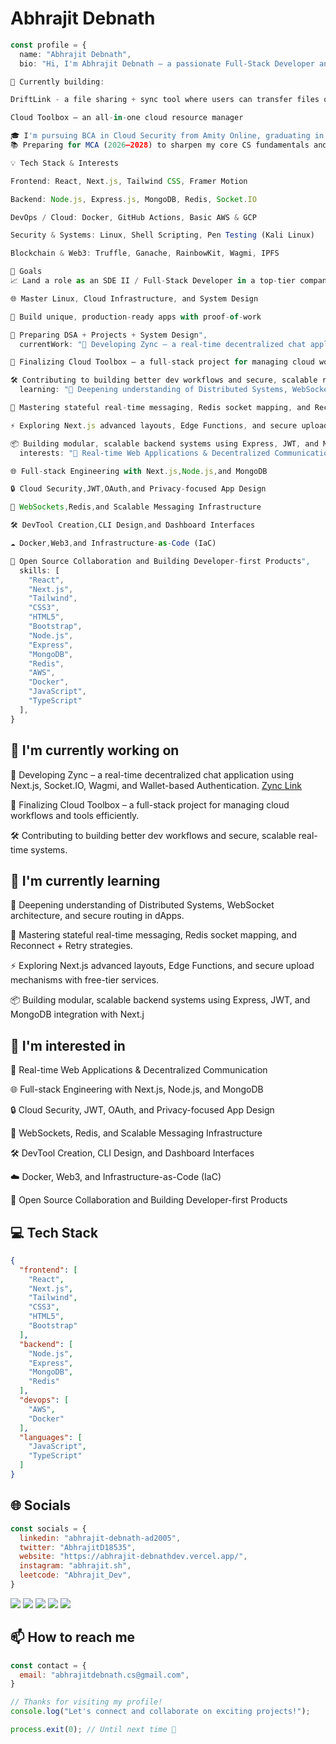 # Abhrajit Debnath

```typescript
const profile = {
  name: "Abhrajit Debnath",
  bio: "Hi, I'm Abhrajit Debnath – a passionate Full-Stack Developer and aspiring Cloud Engineer from India 🇮🇳. I love building powerful and scalable web applications with clean architecture and great user experiences.

🔧 Currently building:

DriftLink - a file sharing + sync tool where users can transfer files offline via QR codes, and once internet is available, the files automatically sync online to cloud storage.

Cloud Toolbox – an all-in-one cloud resource manager

🎓 I'm pursuing BCA in Cloud Security from Amity Online, graduating in 2026.
📚 Preparing for MCA (2026–2028) to sharpen my core CS fundamentals and aim for top MNCs.

💡 Tech Stack & Interests

Frontend: React, Next.js, Tailwind CSS, Framer Motion

Backend: Node.js, Express.js, MongoDB, Redis, Socket.IO

DevOps / Cloud: Docker, GitHub Actions, Basic AWS & GCP

Security & Systems: Linux, Shell Scripting, Pen Testing (Kali Linux)

Blockchain & Web3: Truffle, Ganache, RainbowKit, Wagmi, IPFS

🧠 Goals
📈 Land a role as an SDE II / Full-Stack Developer in a top-tier company

🌐 Master Linux, Cloud Infrastructure, and System Design

🧪 Build unique, production-ready apps with proof-of-work

💼 Preparing DSA + Projects + System Design",
  currentWork: "🚀 Developing Zync – a real-time decentralized chat application using Next.js, Socket.IO, Wagmi, and Wallet-based Authentication.

🧰 Finalizing Cloud Toolbox – a full-stack project for managing cloud workflows and tools efficiently.

🛠️ Contributing to building better dev workflows and secure, scalable real-time systems.",
  learning: "🧠 Deepening understanding of Distributed Systems, WebSocket architecture, and secure routing in dApps.

🦾 Mastering stateful real-time messaging, Redis socket mapping, and Reconnect + Retry strategies.

⚡ Exploring Next.js advanced layouts, Edge Functions, and secure upload mechanisms with free-tier services.

📦 Building modular, scalable backend systems using Express, JWT, and MongoDB integration with Next.j",
  interests: "💬 Real-time Web Applications & Decentralized Communication

🌐 Full-stack Engineering with Next.js,Node.js,and MongoDB

🔒 Cloud Security,JWT,OAuth,and Privacy-focused App Design

📡 WebSockets,Redis,and Scalable Messaging Infrastructure

🛠️ DevTool Creation,CLI Design,and Dashboard Interfaces

☁️ Docker,Web3,and Infrastructure-as-Code (IaC)

🎯 Open Source Collaboration and Building Developer-first Products",
  skills: [
    "React",
    "Next.js",
    "Tailwind",
    "CSS3",
    "HTML5",
    "Bootstrap",
    "Node.js",
    "Express",
    "MongoDB",
    "Redis",
    "AWS",
    "Docker",
    "JavaScript",
    "TypeScript"
  ],
}
```

## 🔭 I'm currently working on

🚀 Developing Zync – a real-time decentralized chat application using Next.js, Socket.IO, Wagmi, and Wallet-based Authentication. [Zync Link](https://zync-decentralized-chatting-app.vercel.app/)

🧰 Finalizing Cloud Toolbox – a full-stack project for managing cloud workflows and tools efficiently.

🛠️ Contributing to building better dev workflows and secure, scalable real-time systems.

## 🌱 I'm currently learning

🧠 Deepening understanding of Distributed Systems, WebSocket architecture, and secure routing in dApps.

🦾 Mastering stateful real-time messaging, Redis socket mapping, and Reconnect + Retry strategies.

⚡ Exploring Next.js advanced layouts, Edge Functions, and secure upload mechanisms with free-tier services.

📦 Building modular, scalable backend systems using Express, JWT, and MongoDB integration with Next.j

## 👀 I'm interested in

💬 Real-time Web Applications & Decentralized Communication

🌐 Full-stack Engineering with Next.js, Node.js, and MongoDB

🔒 Cloud Security, JWT, OAuth, and Privacy-focused App Design

📡 WebSockets, Redis, and Scalable Messaging Infrastructure

🛠️ DevTool Creation, CLI Design, and Dashboard Interfaces

☁️ Docker, Web3, and Infrastructure-as-Code (IaC)

🎯 Open Source Collaboration and Building Developer-first Products

## 💻 Tech Stack

```json
{
  "frontend": [
    "React",
    "Next.js",
    "Tailwind",
    "CSS3",
    "HTML5",
    "Bootstrap"
  ],
  "backend": [
    "Node.js",
    "Express",
    "MongoDB",
    "Redis"
  ],
  "devops": [
    "AWS",
    "Docker"
  ],
  "languages": [
    "JavaScript",
    "TypeScript"
  ]
}
```

## 🌐 Socials

```javascript
const socials = {
  linkedin: "abhrajit-debnath-ad2005",
  twitter: "AbhrajitD18535",
  website: "https://abhrajit-debnathdev.vercel.app/",
  instagram: "abhrajit.sh",
  leetcode: "Abhrajit_Dev",
}
```

<div>
<a href="https://abhrajit-debnathdev.vercel.app/"><img src="https://img.shields.io/badge/website-%23000000.svg?style=for-the-badge&logo=website&logoColor=white" /></a> <a href="https://x.com/AbhrajitD18535"><img src="https://img.shields.io/badge/twitter-%23000000.svg?style=for-the-badge&logo=twitter&logoColor=white" /></a> <a href="https://www.linkedin.com/in/abhrajit-debnath-ad2005"><img src="https://img.shields.io/badge/linkedin-%23000000.svg?style=for-the-badge&logo=linkedin&logoColor=white" /></a> <a href="https://www.instagram.com/abhrajit.sh"><img src="https://img.shields.io/badge/instagram-%23000000.svg?style=for-the-badge&logo=instagram&logoColor=white" /></a> <a href="https://leetcode.com/u/Abhrajit_Dev"><img src="https://img.shields.io/badge/leetcode-%23000000.svg?style=for-the-badge&logo=leetcode&logoColor=white" /></a> 
</div>

## 📫 How to reach me

```javascript
const contact = {
  email: "abhrajitdebnath.cs@gmail.com",
}
```

```typescript
// Thanks for visiting my profile!
console.log("Let's connect and collaborate on exciting projects!");

process.exit(0); // Until next time 👋
```

